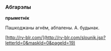 ### Абгарэлы
**прыметнік**

Пашкоджаны агнём, абпалены. А. будынак.

<a rel="author">[http://rv-blr.com/](http://rv-blr.com/slounik.jsp?letterId=0&maskId=0&pageId=19)</a>
